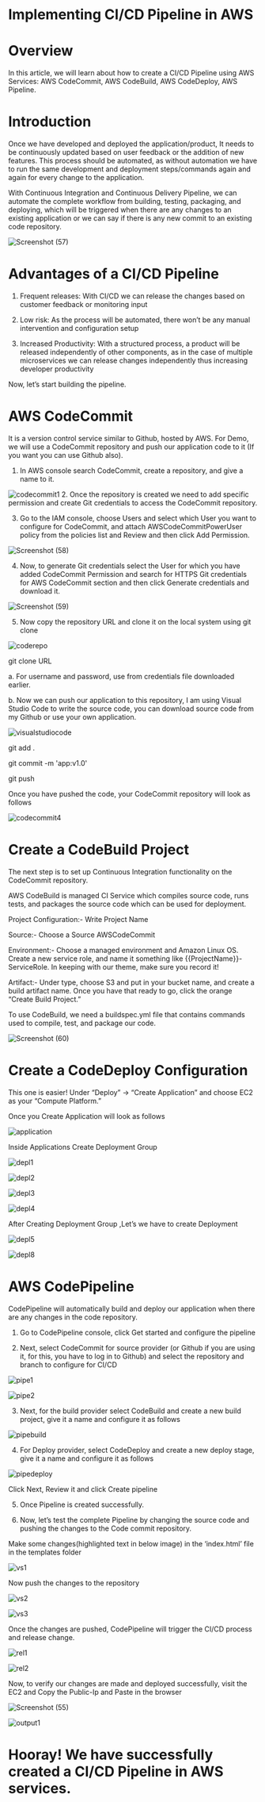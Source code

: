 # Implementing CI/CD Pipeline in AWS
# Overview
In this article, we will learn about how to create a CI/CD Pipeline using AWS Services: AWS CodeCommit, AWS CodeBuild, AWS CodeDeploy, AWS Pipeline.
# Introduction
Once we have developed and deployed the application/product, It needs to be continuously updated based on user feedback or the addition of new features. This process should be automated, as without automation we have to run the same development and deployment steps/commands again and again for every change to the application.

With Continuous Integration and Continuous Delivery Pipeline, we can automate the complete workflow from building, testing, packaging, and deploying, which will be triggered when there are any changes to an existing application or we can say if there is any new commit to an existing code repository.

![Screenshot (57)](https://user-images.githubusercontent.com/69754757/225552491-bf553cdf-d753-4ddf-81b7-b24606bcd674.png)

# Advantages of a CI/CD Pipeline
1. Frequent releases: With CI/CD we can release the changes based on customer feedback or monitoring input

2. Low risk: As the process will be automated, there won’t be any manual intervention and configuration setup

3. Increased Productivity: With a structured process, a product will be released independently of other components, as in the case of multiple microservices we can release changes independently thus increasing developer productivity

Now, let’s start building the pipeline.

# AWS CodeCommit
It is a version control service similar to Github, hosted by AWS. For Demo, we will use a CodeCommit repository and push our application code to it (If you want you can use Github also).
1. In AWS console search CodeCommit, create a repository, and give a name to it.


![codecommit1](https://user-images.githubusercontent.com/69754757/225554238-3a9e3085-9d04-4568-949d-5e187bbbc93f.png)
2. Once the repository is created we need to add specific permission and create Git credentials to access the CodeCommit repository.

3. Go to the IAM console, choose Users and select which User you want to configure for CodeCommit, and attach AWSCodeCommitPowerUser policy from the policies list and Review and then click Add Permission.



![Screenshot (58)](https://user-images.githubusercontent.com/69754757/225555738-df89a179-f954-4270-bc51-a8ade7f8fd82.png)

4. Now, to generate Git credentials select the User for which you have added CodeCommit Permission and search for HTTPS Git credentials for AWS CodeCommit section and then click Generate credentials and download it.


![Screenshot (59)](https://user-images.githubusercontent.com/69754757/225556368-d1863c84-4349-4519-b9fa-896270f295cb.png)

5. Now copy the repository URL and clone it on the local system using git clone




![coderepo](https://user-images.githubusercontent.com/69754757/225558080-82d0456e-e718-4bb5-b189-19dca4836412.png)

git clone URL

a. For username and password, use from credentials file downloaded earlier.

b. Now we can push our application to this repository, I am using Visual Studio Code to write the source code, you can download source code from my Github or use your own application.

![visualstudiocode ](https://user-images.githubusercontent.com/69754757/225558708-ea1a7948-7058-4185-9bdb-74f0b423c611.png)

git add .

git commit -m 'app:v1.0'

git push

Once you have pushed the code, your CodeCommit repository will look as follows


![codecommit4](https://user-images.githubusercontent.com/69754757/225559196-c8fda407-afe9-4417-a096-c051a2f6bfb4.png)


# Create a CodeBuild Project
The next step is to set up Continuous Integration functionality on the CodeCommit repository.


AWS CodeBuild is managed CI Service which compiles source code, runs tests, and packages the source code which can be used for deployment.

Project Configuration:- 
 Write Project Name

Source:-
 Choose a Source AWSCodeCommit

Environment:- 
 Choose a managed environment and Amazon Linux OS. Create a new service role, and name it something like {{ProjectName}}-ServiceRole. In keeping with our theme, make sure you record it!

Artifact:- 
 Under type, choose S3 and put in your bucket name, and create a build artifact name. 
Once you have that ready to go, click the orange “Create Build Project.”

To use CodeBuild, we need a buildspec.yml file that contains commands used to compile, test, and package our code.


![Screenshot (60)](https://user-images.githubusercontent.com/69754757/225561100-76d1b055-169e-43d8-bf29-3c44342f79ef.png)

# Create a CodeDeploy Configuration
This one is easier! Under “Deploy” -> “Create Application” and choose EC2 as your “Compute Platform.”


Once you Create Application will look as follows

![application](https://user-images.githubusercontent.com/69754757/225561513-fbe34315-1e97-4429-b85c-586d848100b8.png)

Inside Applications Create Deployment Group


![depl1](https://user-images.githubusercontent.com/69754757/225561889-790e6cc8-ae3f-4581-80a9-2b3726dc7e89.png)


![depl2](https://user-images.githubusercontent.com/69754757/225561988-be35fc35-9ab4-44b3-b912-6e726cca0e88.png)

![depl3](https://user-images.githubusercontent.com/69754757/225562061-349d4142-b5f2-4e35-a39e-94f8a88c2bd6.png)

![depl4](https://user-images.githubusercontent.com/69754757/225562119-fec4428f-0141-4910-9741-c573216dfbfd.png)

After Creating Deployment Group ,Let’s we have to create Deployment

![depl5](https://user-images.githubusercontent.com/69754757/225562277-47f2f470-c00b-4dad-a119-1bc350f6408b.png)

![depl8](https://user-images.githubusercontent.com/69754757/225564740-a75b46b2-0ce7-4bed-80f6-4255a65a85bd.png)

# AWS CodePipeline

CodePipeline will automatically build and deploy our application when there are any changes in the code repository.

1. Go to CodePipeline console, click Get started and configure the pipeline

2. Next, select CodeCommit for source provider (or Github if you are using it, for this, you have to log in to Github) and select the repository and branch to configure for CI/CD

![pipe1](https://user-images.githubusercontent.com/69754757/225565264-4824ed54-ef2f-4d76-b250-ac35fab48d4a.png)

![pipe2](https://user-images.githubusercontent.com/69754757/225565412-5aa01d5a-61b9-4f7a-8ec6-c3b67134a7a1.png)

3. Next, for the build provider select CodeBuild and create a new build project, give it a name and configure it as follows

![pipebuild](https://user-images.githubusercontent.com/69754757/225565601-9fd7568d-ca76-4cc8-835a-0a6bde79e6a9.png)

4. For Deploy provider, select CodeDeploy and create a new deploy stage, give it a name and configure it as follows

![pipedeploy](https://user-images.githubusercontent.com/69754757/225565830-9be7c181-9431-4a06-8825-d0d14a482c30.png)

Click Next, Review it and click Create pipeline

5. Once Pipeline is created successfully.

6. Now, let’s test the complete Pipeline by changing the source code and pushing the changes to the Code commit repository.

Make some changes(highlighted text in below image) in the ‘index.html’ file in the templates folder


![vs1](https://user-images.githubusercontent.com/69754757/225566542-4f756816-f7cc-4332-ac9e-e9de1084a0c0.png)

Now push the changes to the repository

![vs2](https://user-images.githubusercontent.com/69754757/225566691-5a39f44d-ff88-49fb-82ef-7effcdb8289b.png)

![vs3](https://user-images.githubusercontent.com/69754757/225566755-992f7dad-3421-4ce2-a22f-7f7f8f52625f.png)

Once the changes are pushed, CodePipeline will trigger the CI/CD process and release change.

![rel1](https://user-images.githubusercontent.com/69754757/225566926-b034d671-4f06-4519-9e3a-306c3c1d6b2d.png)

![rel2](https://user-images.githubusercontent.com/69754757/225566992-cbacc9ed-78cf-455d-9e3b-5c909ddbb0ea.png)

Now, to verify our changes are made and deployed successfully, visit the EC2  and Copy the Public-Ip and Paste in the browser 

![Screenshot (55)](https://user-images.githubusercontent.com/69754757/225567172-2468fa59-a05a-4622-94a4-3cea6c180650.png)

![output1](https://user-images.githubusercontent.com/69754757/225567298-b8f5f663-86a6-468d-bbb1-f72cd85aa31d.png)

# Hooray! We have successfully created a CI/CD Pipeline in AWS services.
